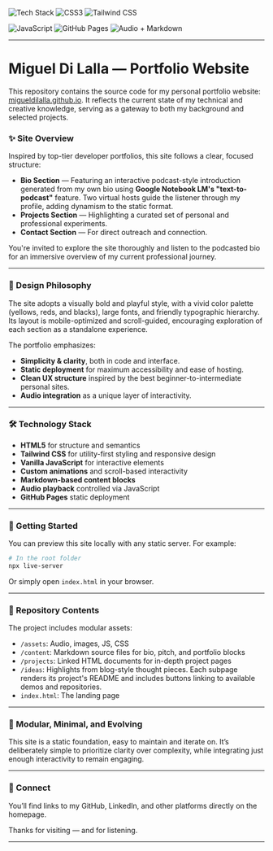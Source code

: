 ![Tech Stack](https://img.shields.io/badge/HTML5-E34F26?style=for-the-badge&logo=html5&logoColor=white)
![CSS3](https://img.shields.io/badge/CSS3-1572B6?style=for-the-badge&logo=css3&logoColor=white)
![Tailwind CSS](https://img.shields.io/badge/Tailwind_CSS-38B2AC?style=for-the-badge&logo=tailwind-css&logoColor=white)

![JavaScript](https://img.shields.io/badge/JavaScript-F7DF1E?style=for-the-badge&logo=javascript&logoColor=black)
![GitHub Pages](https://img.shields.io/badge/GitHub_Pages-121013?style=for-the-badge&logo=github&logoColor=white)
![Audio + Markdown](https://img.shields.io/badge/Audio+Markdown-integrated-blueviolet?style=for-the-badge)

---

# Miguel Di Lalla — Portfolio Website

This repository contains the source code for my personal portfolio website: [migueldilalla.github.io](https://migueldilalla.github.io/). It reflects the current state of my technical and creative knowledge, serving as a gateway to both my background and selected projects.

### ✨ Site Overview
Inspired by top-tier developer portfolios, this site follows a clear, focused structure:

- **Bio Section** — Featuring an interactive podcast-style introduction generated from my own bio using **Google Notebook LM's "text-to-podcast"** feature. Two virtual hosts guide the listener through my profile, adding dynamism to the static format.
- **Projects Section** — Highlighting a curated set of personal and professional experiments.
- **Contact Section** — For direct outreach and connection.

You're invited to explore the site thoroughly and listen to the podcasted bio for an immersive overview of my current professional journey.

---

### 🧠 Design Philosophy
The site adopts a visually bold and playful style, with a vivid color palette (yellows, reds, and blacks), large fonts, and friendly typographic hierarchy. Its layout is mobile-optimized and scroll-guided, encouraging exploration of each section as a standalone experience.

The portfolio emphasizes:

- **Simplicity & clarity**, both in code and interface.
- **Static deployment** for maximum accessibility and ease of hosting.
- **Clean UX structure** inspired by the best beginner-to-intermediate personal sites.
- **Audio integration** as a unique layer of interactivity.

---

### 🛠️ Technology Stack
- **HTML5** for structure and semantics
- **Tailwind CSS** for utility-first styling and responsive design
- **Vanilla JavaScript** for interactive elements
- **Custom animations** and scroll-based interactivity
- **Markdown-based content blocks**
- **Audio playback** controlled via JavaScript
- **GitHub Pages** static deployment

---

### 🚀 Getting Started
You can preview this site locally with any static server. For example:

```bash
# In the root folder
npx live-server
```

Or simply open `index.html` in your browser.

---

### 📎 Repository Contents
The project includes modular assets:

- `/assets`: Audio, images, JS, CSS
- `/content`: Markdown source files for bio, pitch, and portfolio blocks
- `/projects`: Linked HTML documents for in-depth project pages
- `/ideas`: Highlights from blog-style thought pieces. Each subpage renders its project's README and includes buttons linking to available demos and repositories.
- `index.html`: The landing page

---

### 🧩 Modular, Minimal, and Evolving
This site is a static foundation, easy to maintain and iterate on. It’s deliberately simple to prioritize clarity over complexity, while integrating just enough interactivity to remain engaging.

---

### 🤝 Connect
You’ll find links to my GitHub, LinkedIn, and other platforms directly on the homepage.

Thanks for visiting — and for listening.

---

